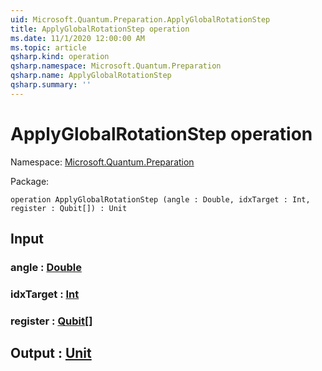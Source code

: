 ```yaml
---
uid: Microsoft.Quantum.Preparation.ApplyGlobalRotationStep
title: ApplyGlobalRotationStep operation
ms.date: 11/1/2020 12:00:00 AM
ms.topic: article
qsharp.kind: operation
qsharp.namespace: Microsoft.Quantum.Preparation
qsharp.name: ApplyGlobalRotationStep
qsharp.summary: ''
---
```


# ApplyGlobalRotationStep operation

Namespace: [Microsoft.Quantum.Preparation](xref:Microsoft.Quantum.Preparation)

Package: [](https://nuget.org/packages/)




```qsharp
operation ApplyGlobalRotationStep (angle : Double, idxTarget : Int, register : Qubit[]) : Unit
```


## Input

### angle : [Double](xref:microsoft.quantum.lang-ref.double)




### idxTarget : [Int](xref:microsoft.quantum.lang-ref.int)




### register : [Qubit](xref:microsoft.quantum.lang-ref.qubit)[]





## Output : [Unit](xref:microsoft.quantum.lang-ref.unit)

